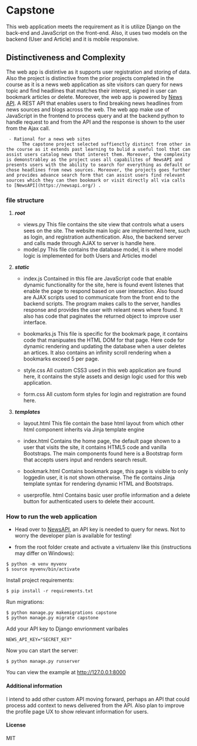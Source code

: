 # Capstone
This web application meets the requirement as it is utilize Django on the back-end and JavaScript on the front-end. Also, it uses two models on the backend (User and Article) and it is mobile responsive.

## Distinctiveness and Complexity
The web app is distintive as it supports user registration and storing of data. Also the project is distinctive from the prior projects completed in the course as it is a news web application  as site visitors can query for news topic and find headlines that matches their interest, signed in user can bookmark articles or delete. Moreover, the web app is powered by [News API](https://newsapi.org/). A REST API that enables users to find  breaking news headlines from news sources and blogs across the web. The web app make use of JavaScript in the frontend to process query and at the backend python to handle request to and from the API and the response is shown to the user from the Ajax call.

     - Rational for a news web sites
          The capstone project selected suffienctly distinct from other in the course as it extends past learning to bulid a useful tool that can assist users catalog news that interest them. Moreover, the complexity is demonstrabley as the project uses all capabilites of NewsAPI and presents users with the ability to search for everything as default or chose headlines from news sources. Moreover, the projects goes further and provides advance search form that can assist users find relevant sources which they can then bookmark or visit directly all via calls to [NewsAPI](https://newsapi.org/) . 



### file structure
1. **_root_**
     - views.py
          This file contains the site view that controls what a users sees on the site. The website main logic are implemented here,           such as login, and registration authentication. Also, the backend server and calls made through AJAX to server is handle             here. 
     - model.py
          This file contains the database model, it is where model logic is implemented for both Users and Articles model
2. **_static_**
     - index.js
          Contained in this file are JavaScript code that enable dynamic functionality for the site, here is found event listenes that enable the page to respond based on user interaction. Also found are AJAX scripts used to communicate from the front end to the backend scripts. The program makes calls to the server, handles response and provides the user with releant news where found. It also has code that paginates the returned object to improve user interface.   
     - bookmarks.js
          This file is specific for the bookmark page, it contains code that manipuates the HTML DOM for that page. Here code for dynamic rendering and updating the database when a user deletes an artices. It also contains an infinity scroll rendering when a bookmarks exceed 5 per page.  
          
     - style.css
          All custom CSS3 used in this web application are found here, it contains the style assets and design logic used for this             web application.
     - form.css
          All custom form styles for login and registration are found here.
        

3. **_templates_**
     - layout.html
         This file contain the base html layout from which other html component inherits via Jinja template engine
     - index.html
          Contains the home page, the default page shown to a user that visits the site, it contains HTML5 code and vanilla Bootstraps. The main components found here is a Bootstrap form that accepts users input and renders search result. 
          
     - bookmark.html
          Contains bookmark page, this page is visible to only loggedin user, it is not shown otherwise. The fle contains Jinja template syntax for rendering dynamic HTML and Bootstraps. 
          
     - userprofile. html
          Contains basic user profile information and a delete button for authenticated users to delete their account.


### How to run the web application
* Head over to [NewsAPI](https://newsapi.org/), an API key is needed to query for news. Not to worry the developer plan is available for testing!

* from the root folder create and activate a virtualenv like this (instructions may differ on Windows):

```
$ python -m venv myvenv
$ source myvenv/bin/activate
```

Install project requirements:

```
$ pip install -r requirements.txt
```

Run migrations:

```
$ python manage.py makemigrations capstone
$ python manage.py migrate capstone
```

Add your API key to Django envrionment varibales
```
NEWS_API_KEY="SECRET_KEY"
```

Now you can start the server:

```
$ python manage.py runserver
```

You can view the example at http://127.0.0.1:8000

#### Additional information
I intend to add other custom API moving forward, perhaps an API  that could process add context to news delivered from the API. Also plan to improve the profile page UX to show relevant information for users. 
#### License

MIT
